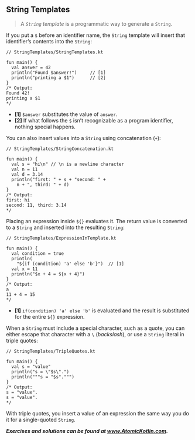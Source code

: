 ## String Templates

> A *`String` template* is a programmatic way to generate a `String`.

If you put a `$` before an identifier name, the `String` template will insert that identifier’s contents into the `String`:

```
// StringTemplates/StringTemplates.kt

fun main() {
  val answer = 42
  println("Found $answer!")     // [1]
  println("printing a $1")      // [2]
}
/* Output:
Found 42!
printing a $1
*/
```

- **[1]** `$answer` substitutes the value of `answer`.
- **[2]** If what follows the `$` isn’t recognizable as a program identifier, nothing special happens.

You can also insert values into a `String` using concatenation (`+`):

```
// StringTemplates/StringConcatenation.kt

fun main() {
  val s = "hi\n" // \n is a newline character
  val n = 11
  val d = 3.14
  println("first: " + s + "second: " +
    n + ", third: " + d)
}
/* Output:
first: hi
second: 11, third: 3.14
*/
```

Placing an expression inside `${}` evaluates it. The return value is converted to a `String` and inserted into the resulting `String`:

```
// StringTemplates/ExpressionInTemplate.kt

fun main() {
  val condition = true
  println(
    "${if (condition) 'a' else 'b'}")  // [1]
  val x = 11
  println("$x + 4 = ${x + 4}")
}
/* Output:
a
11 + 4 = 15
*/
```

- **[1]** `if(condition) 'a' else 'b'` is evaluated and the result is substituted for the entire `${}` expression.

When a `String` must include a special character, such as a quote, you can either escape that character with a `\` (*backslash*), or use a `String` literal in triple quotes:

```
// StringTemplates/TripleQuotes.kt

fun main() {
  val s = "value"
  println("s = \"$s\".")
  println("""s = "$s".""")
}
/* Output:
s = "value".
s = "value".
*/
```

With triple quotes, you insert a value of an expression the same way you do it for a single-quoted `String`.

***Exercises and solutions can be found at www.AtomicKotlin.com.***